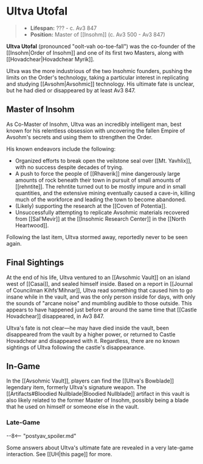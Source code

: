 # Ultva Utofal

> - **Lifespan:** ??? - c. Av3 847
> - **Position:** Master of [[Insohm]] (c. Av3 500 - Av3 847)

**Ultva Utofal** (pronounced "oolt-vah oo-toe-fall") was the co-founder of the [[Insohm|Order of Insohm]] and one of its first two Masters, along with [[Hovadchear|Hovadchear Myrik]].

Ultva was the more industrious of the two Insohmic founders, pushing the limits on the Order's technology, taking a particular interest in replicating and studying [[Avsohm|Avsohmic]] technology. His ultimate fate is unclear, but he had died or disappeared by at least Av3 847.

## Master of Insohm

As Co-Master of Insohm, Ultva was an incredibly intelligent man, best known for his relentless obsession with uncovering the fallen Empire of Avsohm's secrets and using them to strengthen the Order. 

His known endeavors include the following:

- Organized efforts to break open the veilstone seal over [[Mt. Yavhlix]], with no success despite decades of trying. <br>
- A push to force the people of [[Rhaverik]] mine dangerously large amounts of rock beneath their town in pursuit of small amounts of [[rehntite]]. The rehntite turned out to be mostly impure and in small quantities, and the extensive mining eventually caused a cave-in, killing much of the workforce and leading the town to become abandoned. <br>
- (Likely) supporting the research at the [[Coven of Potentia]]. <br>
- Unsuccessfully attempting to replicate Avsohmic materials recovered from [[Sal'Mevir]] at the [[Insohmic Research Center]] in the [[North Heartwood]].

Following the last item, Ultva stormed away, reportedly never to be seen again.

## Final Sightings

At the end of his life, Ultva ventured to an [[Avsohmic Vault]] on an island west of [[Casai]], and sealed himself inside. Based on a report in [[Journal of Councilman Kihfs'Mihnar]], Ultva read something that caused him to go insane while in the vault, and was the only person inside for days, with only the sounds of "arcane noise" and mumbling audible to those outside. This appears to have happened just before or around the same time that [[Castle Hovadchear]] disappeared, in Av3 847. 

Ultva's fate is not clear—he may have died inside the vault, been disappeared from the vault by a higher power, or returned to Castle Hovadchear and disappeared with it. Regardless, there are no known sightings of Ultva following the castle's disappearance.

## In-Game

In the [[Avsohmic Vault]], players can find the [[Ultva's Bowblade]] legendary item, formerly Ultva's signature weapon. The [[Artifacts#Bloodied Nullblade|Bloodied Nullblade]] artifact in this vault is also likely related to the former Master of Insohm, possibly being a blade that he used on himself or someone else in the vault.

### Late-Game

--8<-- "postyav_spoiler.md"

Some answers about Ultva's ultimate fate are revealed in a very late-game interaction. See [[UH|this page]] for more.
